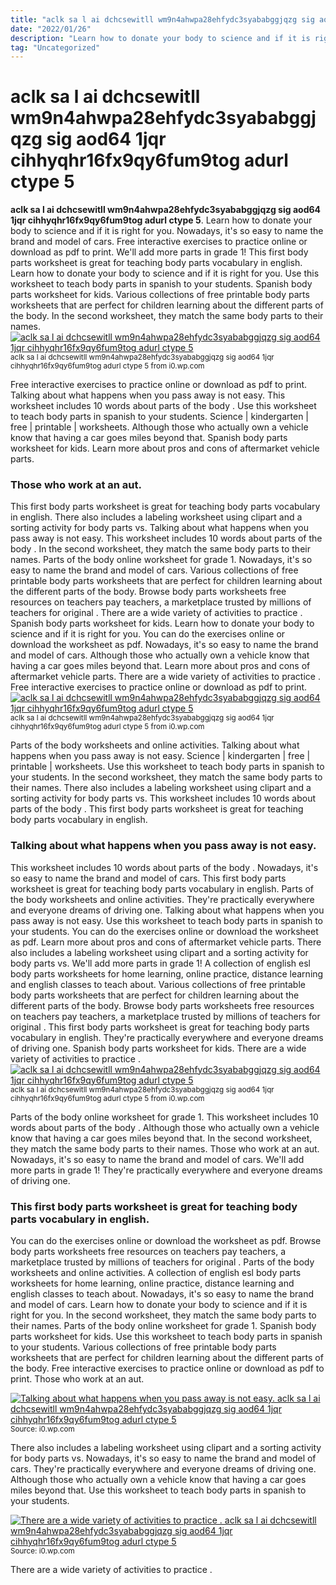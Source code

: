 ```yaml
---
title: "aclk sa l ai dchcsewitll wm9n4ahwpa28ehfydc3syababggjqzg sig aod64 1jqr cihhyqhr16fx9qy6fum9tog adurl ctype 5"
date: "2022/01/26"
description: "Learn how to donate your body to science and if it is right for you."
tag: "Uncategorized"
---
```


# aclk sa l ai dchcsewitll wm9n4ahwpa28ehfydc3syababggjqzg sig aod64 1jqr cihhyqhr16fx9qy6fum9tog adurl ctype 5
**aclk sa l ai dchcsewitll wm9n4ahwpa28ehfydc3syababggjqzg sig aod64 1jqr cihhyqhr16fx9qy6fum9tog adurl ctype 5**. Learn how to donate your body to science and if it is right for you. Nowadays, it&#039;s so easy to name the brand and model of cars. Free interactive exercises to practice online or download as pdf to print. We&#039;ll add more parts in grade 1! This first body parts worksheet is great for teaching body parts vocabulary in english.
Learn how to donate your body to science and if it is right for you. Use this worksheet to teach body parts in spanish to your students. Spanish body parts worksheet for kids. Various collections of free printable body parts worksheets that are perfect for children learning about the different parts of the body. In the second worksheet, they match the same body parts to their names.
[![aclk sa l ai dchcsewitll wm9n4ahwpa28ehfydc3syababggjqzg sig aod64 1jqr cihhyqhr16fx9qy6fum9tog adurl ctype 5](https://i0.wp.com/52438666 "aclk sa l ai dchcsewitll wm9n4ahwpa28ehfydc3syababggjqzg sig aod64 1jqr cihhyqhr16fx9qy6fum9tog adurl ctype 5")](https://i0.wp.com/52438666)
<small>aclk sa l ai dchcsewitll wm9n4ahwpa28ehfydc3syababggjqzg sig aod64 1jqr cihhyqhr16fx9qy6fum9tog adurl ctype 5 from i0.wp.com</small>

Free interactive exercises to practice online or download as pdf to print. Talking about what happens when you pass away is not easy. This worksheet includes 10 words about parts of the body . Use this worksheet to teach body parts in spanish to your students. Science | kindergarten | free | printable | worksheets. Although those who actually own a vehicle know that having a car goes miles beyond that. Spanish body parts worksheet for kids. Learn more about pros and cons of aftermarket vehicle parts.

### Those who work at an aut.
This first body parts worksheet is great for teaching body parts vocabulary in english. There also includes a labeling worksheet using clipart and a sorting activity for body parts vs. Talking about what happens when you pass away is not easy. This worksheet includes 10 words about parts of the body . In the second worksheet, they match the same body parts to their names. Parts of the body online worksheet for grade 1. Nowadays, it&#039;s so easy to name the brand and model of cars. Various collections of free printable body parts worksheets that are perfect for children learning about the different parts of the body. Browse body parts worksheets free resources on teachers pay teachers, a marketplace trusted by millions of teachers for original . There are a wide variety of activities to practice . Spanish body parts worksheet for kids. Learn how to donate your body to science and if it is right for you. You can do the exercises online or download the worksheet as pdf.
Nowadays, it&#039;s so easy to name the brand and model of cars. Although those who actually own a vehicle know that having a car goes miles beyond that. Learn more about pros and cons of aftermarket vehicle parts. There are a wide variety of activities to practice . Free interactive exercises to practice online or download as pdf to print.
[![aclk sa l ai dchcsewitll wm9n4ahwpa28ehfydc3syababggjqzg sig aod64 1jqr cihhyqhr16fx9qy6fum9tog adurl ctype 5](https://i0.wp.com/52438666 "aclk sa l ai dchcsewitll wm9n4ahwpa28ehfydc3syababggjqzg sig aod64 1jqr cihhyqhr16fx9qy6fum9tog adurl ctype 5")](https://i0.wp.com/52438666)
<small>aclk sa l ai dchcsewitll wm9n4ahwpa28ehfydc3syababggjqzg sig aod64 1jqr cihhyqhr16fx9qy6fum9tog adurl ctype 5 from i0.wp.com</small>

Parts of the body worksheets and online activities. Talking about what happens when you pass away is not easy. Science | kindergarten | free | printable | worksheets. Use this worksheet to teach body parts in spanish to your students. In the second worksheet, they match the same body parts to their names. There also includes a labeling worksheet using clipart and a sorting activity for body parts vs. This worksheet includes 10 words about parts of the body . This first body parts worksheet is great for teaching body parts vocabulary in english.

### Talking about what happens when you pass away is not easy.
This worksheet includes 10 words about parts of the body . Nowadays, it&#039;s so easy to name the brand and model of cars. This first body parts worksheet is great for teaching body parts vocabulary in english. Parts of the body worksheets and online activities. They&#039;re practically everywhere and everyone dreams of driving one. Talking about what happens when you pass away is not easy. Use this worksheet to teach body parts in spanish to your students. You can do the exercises online or download the worksheet as pdf. Learn more about pros and cons of aftermarket vehicle parts. There also includes a labeling worksheet using clipart and a sorting activity for body parts vs. We&#039;ll add more parts in grade 1! A collection of english esl body parts worksheets for home learning, online practice, distance learning and english classes to teach about. Various collections of free printable body parts worksheets that are perfect for children learning about the different parts of the body.
Browse body parts worksheets free resources on teachers pay teachers, a marketplace trusted by millions of teachers for original . This first body parts worksheet is great for teaching body parts vocabulary in english. They&#039;re practically everywhere and everyone dreams of driving one. Spanish body parts worksheet for kids. There are a wide variety of activities to practice .
[![aclk sa l ai dchcsewitll wm9n4ahwpa28ehfydc3syababggjqzg sig aod64 1jqr cihhyqhr16fx9qy6fum9tog adurl ctype 5](https://i0.wp.com/52438666 "aclk sa l ai dchcsewitll wm9n4ahwpa28ehfydc3syababggjqzg sig aod64 1jqr cihhyqhr16fx9qy6fum9tog adurl ctype 5")](https://i0.wp.com/52438666)
<small>aclk sa l ai dchcsewitll wm9n4ahwpa28ehfydc3syababggjqzg sig aod64 1jqr cihhyqhr16fx9qy6fum9tog adurl ctype 5 from i0.wp.com</small>

Parts of the body online worksheet for grade 1. This worksheet includes 10 words about parts of the body . Although those who actually own a vehicle know that having a car goes miles beyond that. In the second worksheet, they match the same body parts to their names. Those who work at an aut. Nowadays, it&#039;s so easy to name the brand and model of cars. We&#039;ll add more parts in grade 1! They&#039;re practically everywhere and everyone dreams of driving one.

### This first body parts worksheet is great for teaching body parts vocabulary in english.
You can do the exercises online or download the worksheet as pdf. Browse body parts worksheets free resources on teachers pay teachers, a marketplace trusted by millions of teachers for original . Parts of the body worksheets and online activities. A collection of english esl body parts worksheets for home learning, online practice, distance learning and english classes to teach about. Nowadays, it&#039;s so easy to name the brand and model of cars. Learn how to donate your body to science and if it is right for you. In the second worksheet, they match the same body parts to their names. Parts of the body online worksheet for grade 1. Spanish body parts worksheet for kids. Use this worksheet to teach body parts in spanish to your students. Various collections of free printable body parts worksheets that are perfect for children learning about the different parts of the body. Free interactive exercises to practice online or download as pdf to print. Those who work at an aut.


[![Talking about what happens when you pass away is not easy. aclk sa l ai dchcsewitll wm9n4ahwpa28ehfydc3syababggjqzg sig aod64 1jqr cihhyqhr16fx9qy6fum9tog adurl ctype 5](2792560453180429682 "aclk sa l ai dchcsewitll wm9n4ahwpa28ehfydc3syababggjqzg sig aod64 1jqr cihhyqhr16fx9qy6fum9tog adurl ctype 5")](https://i0.wp.com/52438666)
<small>Source: i0.wp.com</small>

There also includes a labeling worksheet using clipart and a sorting activity for body parts vs. Nowadays, it&#039;s so easy to name the brand and model of cars. They&#039;re practically everywhere and everyone dreams of driving one. Although those who actually own a vehicle know that having a car goes miles beyond that. Use this worksheet to teach body parts in spanish to your students.

[![There are a wide variety of activities to practice . aclk sa l ai dchcsewitll wm9n4ahwpa28ehfydc3syababggjqzg sig aod64 1jqr cihhyqhr16fx9qy6fum9tog adurl ctype 5](2792560453180429682 "aclk sa l ai dchcsewitll wm9n4ahwpa28ehfydc3syababggjqzg sig aod64 1jqr cihhyqhr16fx9qy6fum9tog adurl ctype 5")](https://i0.wp.com/52438666)
<small>Source: i0.wp.com</small>

There are a wide variety of activities to practice .
